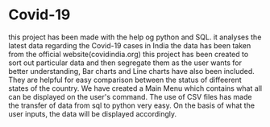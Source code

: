 # Covid-19
this project has been made with the help og python and SQL. 
it analyses the latest data regarding the Covid-19 cases in India
the data has been taken from the official website(covidindia.org)
this project has been created to sort out particular data and then segregate them as the user wants
for better understanding, Bar charts and Line charts have also been included. They are helpful for easy comparison between the status of diffeerent states of the country.
We have created a Main Menu which contains what all can be displayed on the user's command.
The use of CSV files has made the transfer of data from sql to python very easy.
On the basis of what the user inputs, the data will be displayed accordingly.
